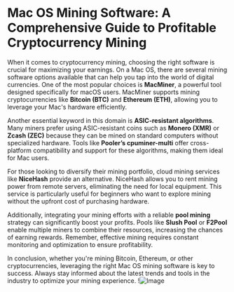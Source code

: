 # Mac OS Mining Software: A Comprehensive Guide to Profitable Cryptocurrency Mining

When it comes to cryptocurrency mining, choosing the right software is crucial for maximizing your earnings. On a Mac OS, there are several mining software options available that can help you tap into the world of digital currencies. One of the most popular choices is **MacMiner**, a powerful tool designed specifically for macOS users. MacMiner supports mining cryptocurrencies like **Bitcoin (BTC)** and **Ethereum (ETH)**, allowing you to leverage your Mac's hardware efficiently.

Another essential keyword in this domain is **ASIC-resistant algorithms**. Many miners prefer using ASIC-resistant coins such as **Monero (XMR)** or **Zcash (ZEC)** because they can be mined on standard computers without specialized hardware. Tools like **Pooler’s cpuminer-multi** offer cross-platform compatibility and support for these algorithms, making them ideal for Mac users.

For those looking to diversify their mining portfolio, cloud mining services like **NiceHash** provide an alternative. NiceHash allows you to rent mining power from remote servers, eliminating the need for local equipment. This service is particularly useful for beginners who want to explore mining without the upfront cost of purchasing hardware.

Additionally, integrating your mining efforts with a reliable **pool mining** strategy can significantly boost your profits. Pools like **Slush Pool** or **F2Pool** enable multiple miners to combine their resources, increasing the chances of earning rewards. Remember, effective mining requires constant monitoring and optimization to ensure profitability.

In conclusion, whether you're mining Bitcoin, Ethereum, or other cryptocurrencies, leveraging the right Mac OS mining software is key to success. Always stay informed about the latest trends and tools in the industry to optimize your mining experience. !![Image](https://github.com/user-attachments/assets/3be06921-4469-491d-bd37-5f14c53422b7)